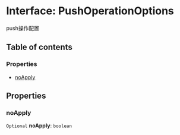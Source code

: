 # Interface: PushOperationOptions

push操作配置

## Table of contents

### Properties

* [noApply](/auto-docs/fixed-layout-editor/interfaces/PushOperationOptions.md#noapply)

## Properties

### noApply

`Optional` **noApply**: `boolean`
